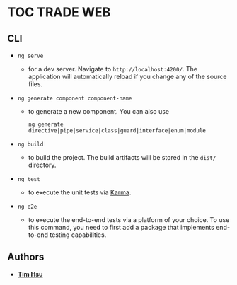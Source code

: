 # TOC TRADE WEB

## CLI

- `ng serve`
  - for a dev server. Navigate to `http://localhost:4200/`. The application will automatically reload if you change any of the source files.

- `ng generate component component-name`
  - to generate a new component. You can also use

    ```ng generate directive|pipe|service|class|guard|interface|enum|module```

- `ng build`
  - to build the project. The build artifacts will be stored in the `dist/` directory.

- `ng test`
  - to execute the unit tests via [Karma](https://karma-runner.github.io).

- `ng e2e`
  - to execute the end-to-end tests via a platform of your choice. To use this command, you need to first add a package that implements end-to-end testing capabilities.

## Authors

- [**Tim Hsu**](https://github.com/Chindada)
